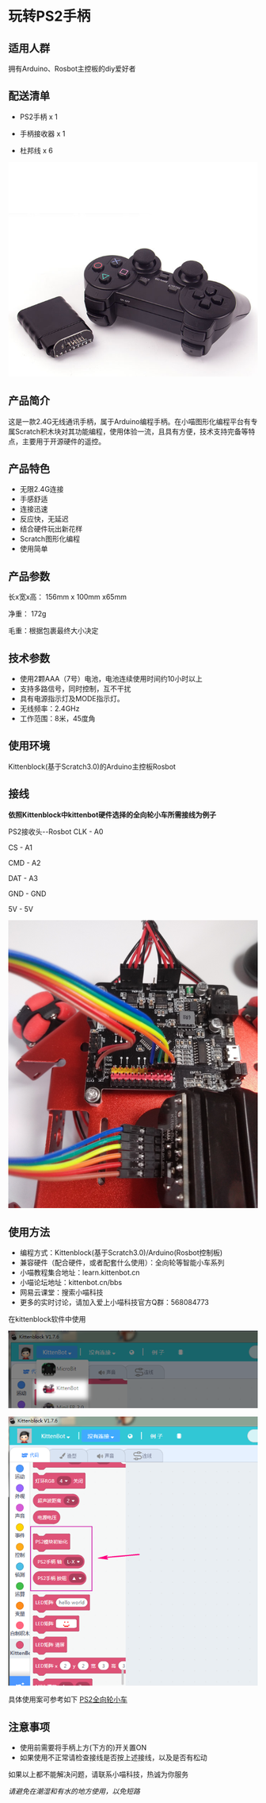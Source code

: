 # 玩转PS2手柄

## 适用人群

拥有Arduino、Rosbot主控板的diy爱好者

## 配送清单

- PS2手柄 x 1

- 手柄接收器 x 1

- 杜邦线 x 6

![](./ps2/waiguan.png)


## 产品简介

这是一款2.4G无线通讯手柄，属于Arduino编程手柄。在小喵图形化编程平台有专属Scratch积木块对其功能编程，使用体验一流，且具有方便，技术支持完备等特点，主要用于开源硬件的遥控。

## 产品特色

- 无限2.4G连接
- 手感舒适
- 连接迅速
- 反应快，无延迟
- 结合硬件玩出新花样
- Scratch图形化编程
- 使用简单

## 产品参数

长x宽x高： 156mm x 100mm x65mm

净重：  172g

毛重：根据包裹最终大小决定

## 技术参数

- 使用2颗AAA（7号）电池，电池连续使用时间约10小时以上
- 支持多路信号，同时控制，互不干扰
- 具有电源指示灯及MODE指示灯。
- 无线频率：2.4GHz
- 工作范围：8米，45度角

## 使用环境

Kittenblock(基于Scratch3.0)的Arduino主控板Rosbot

## 接线

__依照Kittenblock中kittenbot硬件选择的全向轮小车所需接线为例子__

PS2接收头--Rosbot
CLK   -    A0

CS    -    A1

CMD   -    A2

DAT   -    A3

GND   -    GND

5V    -    5V

![](./ps2/jiexian.png)

## 使用方法

- 编程方式：Kittenblock(基于Scratch3.0)/Arduino(Rosbot控制板)
- 兼容硬件（配合硬件，或者配套什么使用）：全向轮等智能小车系列
- 小喵教程集合地址：learn.kittenbot.cn
- 小喵论坛地址：kittenbot.cn/bbs
- 网易云课堂：搜索小喵科技
- 更多的实时讨论，请加入爱上小喵科技官方Q群：568084773

在kittenblock软件中使用

![](./ps2/shiyong_1.png)

![](./ps2/shiyong.png)

具体使用案可参考如下
[PS2全向轮小车](http://learn.kittenbot.cn/zh_CN/latest/kittensuite/quanxiang.html#)


## 注意事项

- 使用前需要将手柄上方(下方的)开关置ON
- 如果使用不正常请检查接线是否按上述接线，以及是否有松动


如果以上都不能解决问题，请联系小喵科技，热诚为你服务

_请避免在潮湿和有水的地方使用，以免短路_
